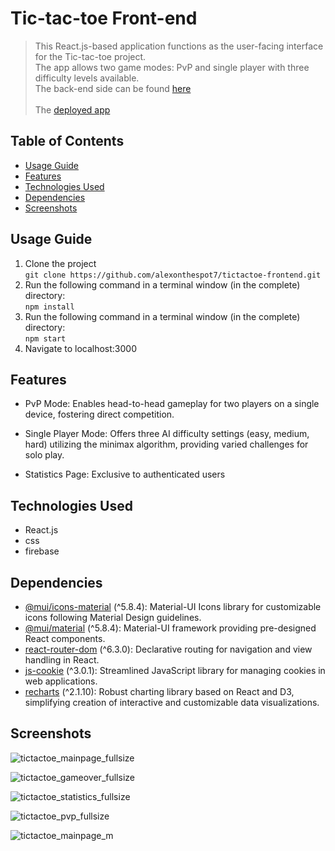 # Tic-tac-toe Front-end

> This React.js-based application functions as the user-facing interface for the Tic-tac-toe project.<br>
> The app allows two game modes: PvP and single player with three difficulty levels available.<br>
> The back-end side can be found [here](https://github.com/alexonthespot7/tictactoe-backend)<br>
> <br>
> The [deployed app](https://tic-tac-toe2024.netlify.app/)

## Table of Contents
* [Usage Guide](#usage-guide)
* [Features](#features)
* [Technologies Used](#technologies-used)
* [Dependencies](#dependencies)
* [Screenshots](#screenshots)

## Usage Guide
1. Clone the project <br>
  ```git clone https://github.com/alexonthespot7/tictactoe-frontend.git```<br>
2. Run the following command in a terminal window (in the complete) directory:<br>
  ```npm install```<br>
3. Run the following command in a terminal window (in the complete) directory:<br>
  ```npm start```<br>
4. Navigate to localhost:3000

## Features

- PvP Mode: Enables head-to-head gameplay for two players on a single device, fostering direct competition.

- Single Player Mode: Offers three AI difficulty settings (easy, medium, hard) utilizing the minimax algorithm, providing varied challenges for solo play.

- Statistics Page: Exclusive to authenticated users

## Technologies Used
- React.js
- css
- firebase

## Dependencies
- [@mui/icons-material](https://www.npmjs.com/package/@mui/icons-material) (^5.8.4): Material-UI Icons library for customizable icons following Material Design guidelines.
- [@mui/material](https://www.npmjs.com/package/@mui/material) (^5.8.4): Material-UI framework providing pre-designed React components.
- [react-router-dom](https://www.npmjs.com/package/react-router-dom) (^6.3.0): Declarative routing for navigation and view handling in React.
- [js-cookie](https://www.npmjs.com/package/js-cookie) (^3.0.1): Streamlined JavaScript library for managing cookies in web applications.
- [recharts](https://www.npmjs.com/package/recharts) (^2.1.10): Robust charting library based on React and D3, simplifying creation of interactive and customizable data visualizations.

## Screenshots
![tictactoe_mainpage_fullsize](https://github.com/alexonthespot7/tictactoe-frontend/assets/90186057/388685bf-44bc-456b-877c-174bff16f874)

![tictactoe_gameover_fullsize](https://github.com/alexonthespot7/tictactoe-frontend/assets/90186057/25130cf5-a457-4b8e-a237-58ab3c84cc38)

![tictactoe_statistics_fullsize](https://github.com/alexonthespot7/tictactoe-frontend/assets/90186057/62b8d9ba-a705-420a-b7a1-5fa005d613ba)

![tictactoe_pvp_fullsize](https://github.com/alexonthespot7/tictactoe-frontend/assets/90186057/86ad3678-852f-4552-b855-8265c95761a0)

![tictactoe_mainpage_m](https://github.com/alexonthespot7/tictactoe-frontend/assets/90186057/38e1e774-e966-4a1b-98aa-66c156b72c56)
